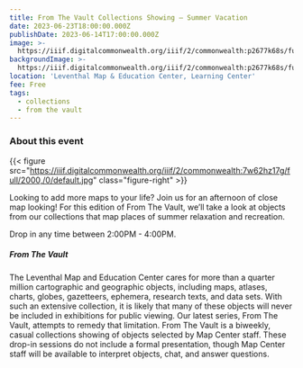 ```yaml
---
title: From The Vault Collections Showing — Summer Vacation
date: 2023-06-23T18:00:00.000Z
publishDate: 2023-06-14T17:00:00.000Z
image: >-
  https://iiif.digitalcommonwealth.org/iiif/2/commonwealth:p2677k68s/full/2000,/0/default.jpg
backgroundImage: >-
  https://iiif.digitalcommonwealth.org/iiif/2/commonwealth:p2677k68s/full/2000,/0/default.jpg
location: 'Leventhal Map & Education Center, Learning Center'
fee: Free
tags:
  - collections
  - from the vault
---
```


### About this event

{{< figure src="https://iiif.digitalcommonwealth.org/iiif/2/commonwealth:7w62hz17g/full/2000,/0/default.jpg" class="figure-right" >}}

Looking to add more maps to your life? Join us for an afternoon of close map looking! For this edition of From The Vault, we’ll take a look at objects from our collections that map places of summer relaxation and recreation.

Drop in any time between 2:00PM - 4:00PM.

##### From The Vault

The Leventhal Map and Education Center cares for more than a quarter million cartographic and geographic objects, including maps, atlases, charts, globes, gazetteers, ephemera, research texts, and data sets. With such an extensive collection, it is likely that many of these objects will never be included in exhibitions for public viewing. Our latest series, From The Vault, attempts to remedy that limitation. From The Vault is a biweekly, casual collections showing of objects selected by Map Center staff. These drop-in sessions do not include a formal presentation, though Map Center staff will be available to interpret objects, chat, and answer questions.

